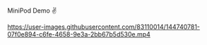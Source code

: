 MiniPod Demo ✌

https://user-images.githubusercontent.com/83110014/144740781-07f0e894-c6fe-4658-9e3a-2bb67b5d530e.mp4

